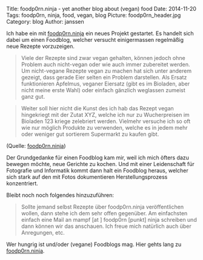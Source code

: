 Title: foodp0rn.ninja - yet another blog about (vegan) food
Date: 2014-11-20
Tags: foodp0rn, ninja, food, vegan, blog
Picture: foodp0rn_header.jpg
Category: blog
Author: janssen

Ich habe ein mit [foodp0rn.ninja](https://foodp0rn.ninja) ein neues Projekt gestartet. Es handelt sich dabei um einen Foodblog, welcher versucht einigermassen regelmäßig neue Rezepte vorzuzeigen.

>Viele der Rezepte sind zwar vegan gehalten, können jedoch ohne Problem auch nicht-vegan oder wie auch immer zubereitet werden. Um nicht-vegane Rezepte vegan zu machen hat sich unter anderem gezeigt, dass gerade Eier selten ein Problem darstellen. Als Ersatz funktionieren Apfelmus, veganer Eiersatz (gibt es im Bioladen, aber nicht meine erste Wahl) oder einfach gänzlich weglassen zumeist ganz gut.

>Weiter soll hier nicht die Kunst des ich hab das Rezept vegan hingekriegt mit der Zutat XYZ, welche ich nur zu Wucherpreisen im Bioladen 123 kriege zelebriert werden. Vielmehr versuche ich so oft wie nur möglich Produkte zu verwenden, welche es in jedem mehr oder weniger gut sortierem Supermarkt zu kaufen gibt.

(Quelle: [foodp0rn.ninja](https://foodp0rn.ninja/about/))

Der Grundgedanke für einen Foodblog kam mir, weil ich mich öfters dazu bewegen möchte, neue Gerichte zu kochen. Und mit einer Leidenschaft für Fotografie und Informatik kommt dann halt ein Foodblog heraus, welcher sich stark auf den mit Fotos dokumentieren Herstellungsprozess konzentriert.

Bleibt noch noch folgendes hinzuzuführen:

>Sollte jemand selbst Rezepte über foodp0rn.ninja veröffentlichen wollen, dann stehe ich dem sehr offen gegenüber. Am einfachsten einfach eine Mail an mampf [at ] foodp0rn [punkt] ninja schreiben und dann können wir das anschauen. Ich freue mich natürlich auch über Anregungen, etc.

Wer hungrig ist und/oder (vegane) Foodblogs mag. Hier gehts lang zu [foodp0rn.ninja](https://foodp0rn.ninja).
